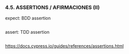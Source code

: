 ### 4.5. ASSERTIONS / AFIRMACIONES (II)

expect: BDD assertion
```ts

```
assert: TDD assertion
```ts

```

https://docs.cypress.io/guides/references/assertions.html


